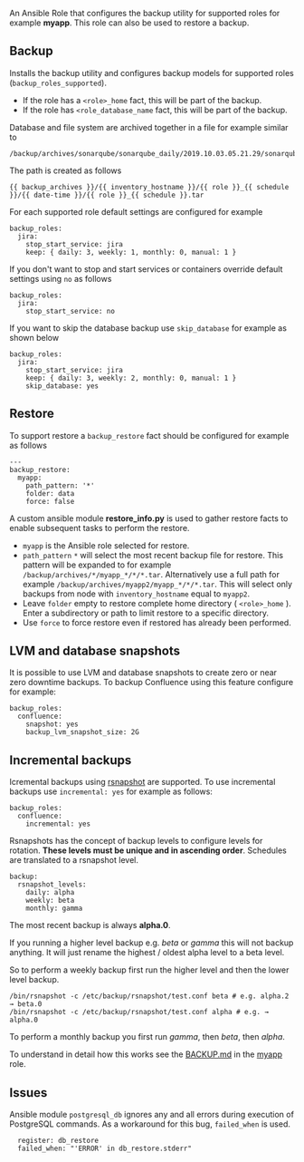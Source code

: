 
An Ansible Role that configures the backup utility for supported roles for example __myapp__. This role can also be used to restore a backup.

## Backup

Installs the backup utility and configures backup models for supported roles (`backup_roles_supported`).

- If the role has a `<role>_home` fact, this will be part of the backup.
- If the role has `<role_database_name` fact, this will be part of the backup.

Database and file system are archived together in a file for example similar to 

    /backup/archives/sonarqube/sonarqube_daily/2019.10.03.05.21.29/sonarqube_daily.tar

The path is created as follows 

    {{ backup_archives }}/{{ inventory_hostname }}/{{ role }}_{{ schedule }}/{{ date-time }}/{{ role }}_{{ schedule }}.tar

For each supported role default settings are configured for example

    backup_roles:
      jira:
        stop_start_service: jira
        keep: { daily: 3, weekly: 1, monthly: 0, manual: 1 }

If you don't want to stop and start services or containers override default settings using `no` as follows

    backup_roles:
      jira:
        stop_start_service: no

If you want to skip the database backup use `skip_database` for example as shown below

    backup_roles:
      jira:
        stop_start_service: jira
        keep: { daily: 3, weekly: 2, monthly: 0, manual: 1 }
        skip_database: yes

## Restore

To support restore a `backup_restore` fact should be configured for example as follows

    ---
    backup_restore: 
      myapp:
        path_pattern: '*'
        folder: data
        force: false  

A custom ansible module __restore_info.py__ is used to gather restore facts to enable subsequent tasks to perform the restore.

- `myapp` is the Ansible role selected for restore.
- `path_pattern` `*` will select the most recent backup file for restore. This pattern will be expanded to for example `/backup/archives/*/myapp_*/*/*.tar`. Alternatively use a full path for example `/backup/archives/myapp2/myapp_*/*/*.tar`. This will select only backups from node with `inventory_hostname` equal to `myapp2`.
- Leave `folder` empty to restore complete home directory ( `<role>_home` ). Enter a subdirectory or path to limit restore to a specific directory.
- Use `force` to force restore even if restored has already been performed. 

## LVM and database snapshots

It is possible to use LVM and database snapshots to create zero or near zero downtime backups. To backup Confluence using this feature configure for example:

    backup_roles:
      confluence:
        snapshot: yes
        backup_lvm_snapshot_size: 2G

## Incremental backups

Icremental backups using [rsnapshot](https://rsnapshot.org/) are supported. To use incremental backups use `incremental: yes` for example as follows:

    backup_roles:
      confluence:
        incremental: yes

Rsnapshots has the concept of backup levels to configure levels for rotation. __These levels must be unique and in ascending order__. Schedules are translated to a rsnapshot level.

    backup:
      rsnapshot_levels:
        daily: alpha
        weekly: beta
        monthly: gamma

The most recent backup is always __alpha.0__.

If you running a higher level backup e.g. *beta* or *gamma* this will not backup anything. It will just rename the highest / oldest alpha level to a beta level.

So to perform a weekly backup first run the higher level and then the lower level backup.

    /bin/rsnapshot -c /etc/backup/rsnapshot/test.conf beta # e.g. alpha.2 → beta.0
    /bin/rsnapshot -c /etc/backup/rsnapshot/test.conf alpha # e.g. → alpha.0

To perform a monthly backup you first run *gamma*, then *beta*, then *alpha*.

To understand in detail how this works see the [BACKUP.md](../myapp/BACKUP.md) in the [myapp](../myapp) role. 

## Issues 

Ansible module `postgresql_db` ignores any and all errors during execution of PostgreSQL commands. As a workaround for this bug, `failed_when` is used.

      register: db_restore
      failed_when: "'ERROR' in db_restore.stderr"  
